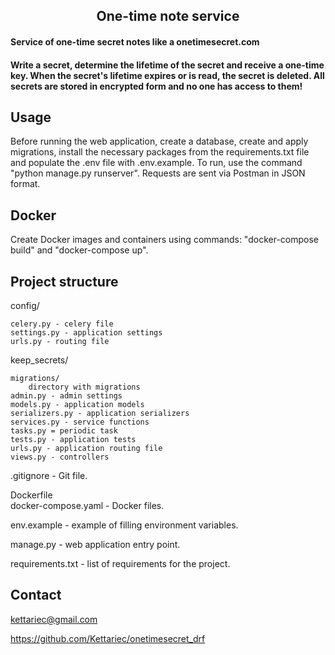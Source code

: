 <h2 align="center">One-time note service</h2>

#### Service of one-time secret notes like a onetimesecret.com
#### Write a secret, determine the lifetime of the secret and receive a one-time key. When the secret's lifetime expires or is read, the secret is deleted. All secrets are stored in encrypted form and no one has access to them!


<!-- USAGE EXAMPLES -->
## Usage

Before running the web application, create a database, create and apply migrations, install the necessary packages from the requirements.txt file and populate the .env file with .env.example. To run, use the command "python manage.py runserver". Requests are sent via Postman in JSON format.


## Docker 
Create Docker images and containers using commands: "docker-compose build" and "docker-compose up".


## Project structure

config/

    celery.py - celery file
    settings.py - application settings
    urls.py - routing file

keep_secrets/

    migrations/
        directory with migrations
    admin.py - admin settings
    models.py - application models
    serializers.py - application serializers
    services.py - service functions
    tasks.py = periodic task
    tests.py - application tests
    urls.py - application routing file
    views.py - controllers

.gitignore - Git file.

Dockerfile <br>
docker-compose.yaml - Docker files.

env.example - example of filling environment variables.

manage.py - web application entry point.

requirements.txt - list of requirements for the project.


<!-- CONTACT -->
## Contact

kettariec@gmail.com

https://github.com/Kettariec/onetimesecret_drf
